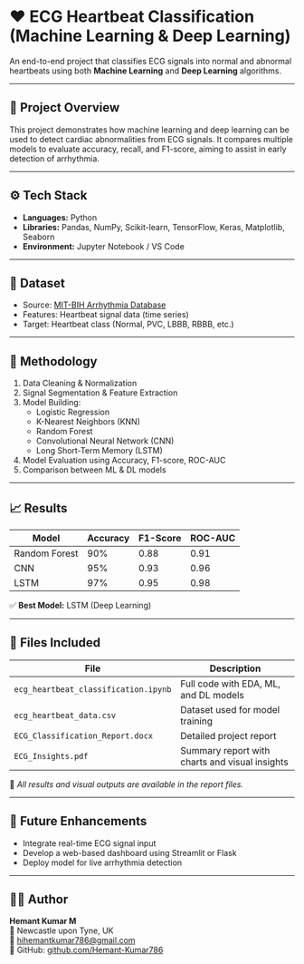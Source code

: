 # ❤️ ECG Heartbeat Classification (Machine Learning & Deep Learning)

An end-to-end project that classifies ECG signals into normal and abnormal heartbeats using both **Machine Learning** and **Deep Learning** algorithms.

---

## 🧠 Project Overview
This project demonstrates how machine learning and deep learning can be used to detect cardiac abnormalities from ECG signals. It compares multiple models to evaluate accuracy, recall, and F1-score, aiming to assist in early detection of arrhythmia.

---

## ⚙️ Tech Stack
- **Languages:** Python  
- **Libraries:** Pandas, NumPy, Scikit-learn, TensorFlow, Keras, Matplotlib, Seaborn  
- **Environment:** Jupyter Notebook / VS Code  

---

## 🧾 Dataset
- Source: [MIT-BIH Arrhythmia Database](https://www.physionet.org/content/mitdb/1.0.0/)
- Features: Heartbeat signal data (time series)
- Target: Heartbeat class (Normal, PVC, LBBB, RBBB, etc.)

---

## 🧩 Methodology
1. Data Cleaning & Normalization  
2. Signal Segmentation & Feature Extraction  
3. Model Building:
   - Logistic Regression  
   - K-Nearest Neighbors (KNN)  
   - Random Forest  
   - Convolutional Neural Network (CNN)  
   - Long Short-Term Memory (LSTM)  
4. Model Evaluation using Accuracy, F1-score, ROC-AUC  
5. Comparison between ML & DL models  

---

## 📈 Results
| Model | Accuracy | F1-Score | ROC-AUC |
|--------|-----------|----------|----------|
| Random Forest | 90% | 0.88 | 0.91 |
| CNN | 95% | 0.93 | 0.96 |
| LSTM | 97% | 0.95 | 0.98 |

✅ **Best Model:** LSTM (Deep Learning)  

---

## 📂 Files Included
| File | Description |
|------|--------------|
| `ecg_heartbeat_classification.ipynb` | Full code with EDA, ML, and DL models |
| `ecg_heartbeat_data.csv` | Dataset used for model training |
| `ECG_Classification_Report.docx` | Detailed project report |
| `ECG_Insights.pdf` | Summary report with charts and visual insights |

📘 *All results and visual outputs are available in the report files.*

---

## 🚀 Future Enhancements
- Integrate real-time ECG signal input  
- Develop a web-based dashboard using Streamlit or Flask  
- Deploy model for live arrhythmia detection  

---

## 👨‍💻 Author
**Hemant Kumar M**  
📍 Newcastle upon Tyne, UK  
📧 hihemantkumar786@gmail.com  
🔗 GitHub: [github.com/Hemant-Kumar786](https://github.com/Hemant-Kumar786)
